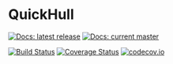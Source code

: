 # QuickHull

[![Docs: latest release](https://img.shields.io/badge/docs-stable-blue.svg)](https://tlycken.github.io/QuickHull.jl/stable)
[![Docs: current master](https://img.shields.io/badge/docs-latest-blue.svg)](https://tlycken.github.io/QuickHull.jl/latest)

[![Build Status](https://travis-ci.org/tlycken/QuickHull.jl.svg?branch=master)](https://travis-ci.org/tlycken/QuickHull.jl)
[![Coverage Status](https://coveralls.io/repos/tlycken/QuickHull.jl/badge.svg?branch=master&service=github)](https://coveralls.io/github/tlycken/QuickHull.jl?branch=master)
[![codecov.io](http://codecov.io/github/tlycken/QuickHull.jl/coverage.svg?branch=master)](http://codecov.io/github/tlycken/QuickHull.jl?branch=master)
